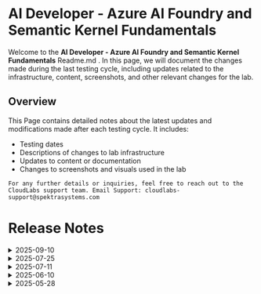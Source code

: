 # AI Developer -  Azure AI Foundry and Semantic Kernel Fundamentals

Welcome to the **AI Developer -  Azure AI Foundry and Semantic Kernel Fundamentals** Readme.md . In this page, we will document the changes made during the last testing cycle, including updates related to the infrastructure, content, screenshots, and other relevant changes for the lab.

## Overview

This Page contains detailed notes about the latest updates and modifications made after each testing cycle. It includes:

- Testing dates
- Descriptions of changes to lab infrastructure
- Updates to content or documentation
- Changes to screenshots and visuals used in the lab

`For any further details or inquiries, feel free to reach out to the CloudLabs support team. Email Support: cloudlabs-support@spektrasystems.com`

# Release Notes

<details>
  <summary>2025-09-10</summary>

## Summary of Changes

Minor updates, including clearer screenshots and refined instructions for improved clarity and accuracy. 

## Infrastructure Changes

NA

## Content Changes

NA
   
## Screenshot Updates

- **Minor updates:**
  
  - **Updated Screenshots:** Enhanced screenshots have been updated for better understanding.
  - **Instruction Refinements:** Updated numbering and formatting for better clarity and understanding.

## Testing Notes  

- Testing Date: 2025-09-10

## Testing Scope

Conducted end-to-end validation. RBAC/Policy checks, cost estimation updates.

---
</details>

<details>
  <summary>2025-07-25</summary>

### Release Date: 2025-07-25

- **Change**: The lab has been tested up to Exercise 7. An issue related to the Weather plugin in Exercise 5, Task 2: Semantic Search Plugin has been resolved. The necessary code updates have been made in Exercise 7, Task 2: DALL·E (Python).

  
- **Testing Date**: 2025-07-25

## Infrastructure Changes

NA

## Content Changes

- Updated the chat.py and .env files in Exercise 5, Task 2, and verified the functionality. The chat now returns the expected outputs.
- Modified the code for the DALL·E model, resolved the existing issues, and confirmed that it is now functioning as expected.
  

## Screenshot Updates

- Updated the screenshots to reflect the new UI changes and recent issue fixes.
- Added notes and revised the necessary instructions for clarity and accuracy.

## Validation

NA

## Testing Notes

- **Test Validation Summary**: Validated the lab guide steps, included the latest approach to perform tasks, updated the content to reflect the latest UI changes.

---
</details>

<details>
  <summary>2025-07-11</summary>

### Release Date: 2025-07-11

- **Change**: The lab is all set and up to date. All implementations, including those in both C# and Python, are in place and working as expected.

- **Testing Date**: 2025-07-11

## Infrastructure Changes

NA

## Content Changes

NA

## Screenshot Updates

NA

## Validation

NA

## Testing Notes

- **Test Validation Summary**: Validated that the lab validations are working fine.


---
</details>


<details>
  <summary>2025-06-10</summary>

### Release Date: 2025-06-10

- **Change**: Exercise 4 was refined to ensure greater accuracy and precision. Updates were also made to the weather plugin and C# code in **Exercise 3 Task 4** to align with the latest implementation.
  
- **Testing Date**: 2025-05-10

## Infrastructure Changes

NA

## Content Changes

Updated the C# weather plugin code in Exercise 3 Task 4.
  

## Screenshot Updates

NA

## Validation

NA

## Testing Notes

- **Test Validation Summary**: Validated the lab guide steps, included the latest approach to perform tasks, updated the content to reflect the latest UI changes.


---
</details>







<details>
  <summary>2025-05-28</summary>

### Release Date: 2025-05-28

- **Change**: This is a newly onboarded lab. However, due to recent updates in Azure AI Foundry, we have revised some of the content and are now using an updated approach to perform certain tasks.

  
- **Testing Date**: 2025-05-26

## Infrastructure Changes

### Exercise 01
  
  - Due to recent updates in the Azure AI Foundry portal, the previous setup method was no longer compatible with the lab flow and has been removed.

  - As an alternative, we now use the Azure portal to deploy the AI Foundry Hub, from which the AI Foundry environment is launched.

  - A new task (Task 2) has been added to Exercise 1 to create an AI Search resource via the Azure portal, as it is no longer provisioned by default through the AI Hub.

## Content Changes

  - Have added new content in Exercise 1 to Set up Azure AI Foundry through the Azure portal and to create a AI Search.
  - Found UI updated in **Exercise 5 Task 1 and Exercise 6 Task 1**, updated according to the recent changes.
  

## Screenshot Updates

- **Change**: Found multiple UI updates in Azue AI Foundry, have updated all the screenshots.

## Validation

Removed the validation that was related to previous content in Exercise 1 and have added new validation that supports the present content.

## Testing Notes

- **Test Validation Summary**: Validated the lab guide steps, included the latest approach to perform tasks, updated the content to reflect the latest UI changes, and added a new task based on updated requirements.


---
</details>
